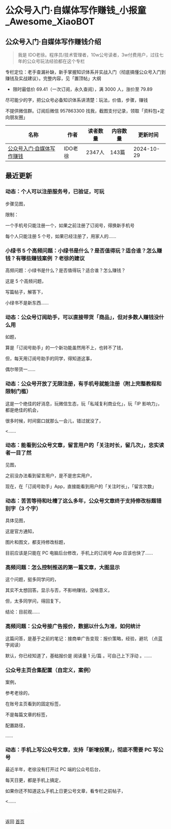# 公众号入门·自媒体写作赚钱_小报童_Awesome_XiaoBOT

## 公众号入门·自媒体写作赚钱介绍
> 我是 IDO老徐。程序员/技术管理者，10w公号读者，3w付费用户，过往七年的公众号玩法经验都在这个专栏    
    
专栏定位：老手查漏补缺，新手掌握知识体系并实战入门（彻底搞懂公众号入门到赚钱及实战建议）。完整内容，见「置顶帖」大纲    
    
* 限时最低价 69.41（一次订阅，永久查阅），满 3000 人，涨价至 79.89    
    
尽可能少的字，把公众号必备知识体系讲清楚：玩法，价值，步骤，赚钱    
    
不提供微信群。订阅后微信 957863300 找我，截图支付记录，领取「资料包+定向朋友圈」  
  


|名称|作者|读者数量|内容数量|更新时间|
|---|---|---|---|---|
|[公众号入门·自媒体写作赚钱](https://xiaobot.net/p/idoxu?refer=9c3f1c95-a052-465a-9902-f6d75080262a)|IDO老徐|2347人|143篇|2024-10-29|

## 最近更新
### 动态：个人可以注册服务号，已验证，可玩

步骤见图，

限制：

一个手机号只能注册一个，如果之前注册了订阅号，得换新手机号

每个人只能注册 5 个号，如果已经注册了，用家人的......

### 小绿书 5 个高频问题：小绿书是什么？是否值得玩？适合谁？怎么赚钱？有哪些赚钱案例 ？老徐的建议

高频问题：小绿书是什么？是否值得玩？适合谁？怎么赚钱？

这是 5 个高频问题，

写篇帖子，解答下，

小绿书不是新东西......

### 动态：公众号订阅助手，可以直接带货「商品」，但对多数人赚钱没什么用

如题，

算是「订阅号助手」的一个新功能虽然用不上，也转不了钱，

但，每天用订阅号助手的同学，得知道这事，

偶尔带货一......

### 动态：公众号开放了无限注册，有手机号就能注册（附上完整教程和限制门槛）

这是一个绝佳的好消息，玩微信生态，玩「私域复利商业化」，玩「IP 影响力」，都是绝佳的机会，

很多时候，时间窗口就那么一会儿，错过就没了，

<......

### 动态：能看到公众号文章，留言用户的「关注时长，留几次」，忠实读者一目了然

见图，

之前没办法看到留言用户，是不是忠实用户，

现在，在「订阅号助手」App，直接能看到用户的「关注时长」，「留言次数」

### 动态：苦苦等待和吐槽了这么多年，公众号文章终于支持修改标题错别字（3 个字）

具体见图，

这是官方通知，

图片和图文，都支持修改标题，

目前应该是只能在 PC 电脑后台修改，手机上的订阅号 App 应该也快了......

### 高频问题：怎么控制推送的第一篇文章，大图显示

这个问题，挺多同学问的，

其实不太想回答。显示与否，不影响赚钱，没啥意义，

但，太多同学问，得回复下，

结论：目前观......

### 高频问题：公众号接广告报价，数据以什么为准，如何统计

这篇问答，是基于之前的笔记：接商单广告变现：报价策略，经验，避坑 （点蓝字阅读）

默认，你已经知道了，基础报价是 阅读量 1 元/篇 。可自己上下浮动 。......

### 公众号主页合集配置（自定义，案例）

案例，

参考老徐的，

在账号主页看到的固定标签，

不是每篇文章的标签，

配置路径，

......

### 动态：手机上写公众号文章，支持「新增投票」，彻底不需要 PC 写公号

最近半年，老徐没有打开过 PC 端的公众号后台，

每天日更，都是手机上搞定，

如果你还不知道这么手机上日更公号文章，看专栏之前帖子，

<......


<a href="https://github.com/Reno9527/awesome-xiaobot" style="color: white; text-decoration: none;">awesome-xiaobot</a>

返回 [首页](../README.md)
